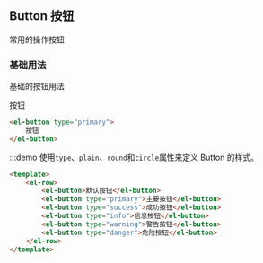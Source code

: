 ## Button 按钮

常用的操作按钮
### 基础用法
基础的按钮用法

<el-button type="primary">
按钮
</el-button>

```html
<el-button type="primary">
    按钮
</el-button>
```

:::demo 使用`type`、`plain`、`round`和`circle`属性来定义 Button 的样式。
```html
<template>
    <el-row>
        <el-button>默认按钮</el-button>
        <el-button type="primary">主要按钮</el-button>
        <el-button type="success">成功按钮</el-button>
        <el-button type="info">信息按钮</el-button>
        <el-button type="warning">警告按钮</el-button>
        <el-button type="danger">危险按钮</el-button>
    </el-row>
</template>
```
